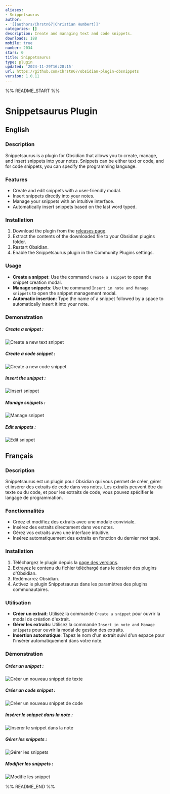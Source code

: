 ```yaml
---
aliases:
- Snippetsaurus
author:
- '[[authors/Chrstn67|Christian Humbert]]'
categories: []
description: Create and managing text and code snippets.
downloads: 188
mobile: true
number: 2034
stars: 0
title: Snippetsaurus
type: plugin
updated: '2024-11-29T16:28:15'
url: https://github.com/Chrstn67/obsidian-plugin-obsnippets
version: 1.0.11
---
```


%% README_START %%

# Snippetsaurus Plugin

## English

### Description

Snippetsaurus is a plugin for Obsidian that allows you to create, manage, and insert snippets into your notes. Snippets can be either text or code, and for code snippets, you can specify the programming language.

### Features

- Create and edit snippets with a user-friendly modal.
- Insert snippets directly into your notes.
- Manage your snippets with an intuitive interface.
- Automatically insert snippets based on the last word typed.

### Installation

1. Download the plugin from the [releases page](#).
2. Extract the contents of the downloaded file to your Obsidian plugins folder.
3. Restart Obsidian.
4. Enable the Snippetsaurus plugin in the Community Plugins settings.

### Usage

- **Create a snippet**: Use the command `Create a snippet` to open the snippet creation modal.
- **Manage snippets**: Use the command `Insert in note and Manage snippets` to open the snippet management modal.
- **Automatic insertion**: Type the name of a snippet followed by a space to automatically insert it into your note.

### Demonstration

##### Create a snippet :

![Create a new text snippet](https://github.com/Chrstn67/Snippetsaurus/raw/main/images/create-snippet.png)

##### Create a code snippet :

![Create a new code snippet](https://github.com/Chrstn67/Snippetsaurus/raw/main/images/create-code-snippet.png)

##### Insert the snippet :

![Insert snippet](https://github.com/Chrstn67/Snippetsaurus/raw/main/images/insert.png)

##### Manage snippets :

![Manage snippet](https://github.com/Chrstn67/Snippetsaurus/raw/main/images/manage-snippets.png)

##### Edit snippets :

![Edit snippet](https://github.com/Chrstn67/Snippetsaurus/raw/main/images/edit-snippet.png)

<!-- <video controls width="320" height="240">
    <source src="./demo.mp4" type="video/mp4">
</video> -->

## Français

### Description

Snippetsaurus est un plugin pour Obsidian qui vous permet de créer, gérer et insérer des extraits de code dans vos notes. Les extraits peuvent être du texte ou du code, et pour les extraits de code, vous pouvez spécifier le langage de programmation.

### Fonctionnalités

- Créez et modifiez des extraits avec une modale conviviale.
- Insérez des extraits directement dans vos notes.
- Gérez vos extraits avec une interface intuitive.
- Insérez automatiquement des extraits en fonction du dernier mot tapé.

### Installation

1. Téléchargez le plugin depuis la [page des versions](#).
2. Extrayez le contenu du fichier téléchargé dans le dossier des plugins d'Obsidian.
3. Redémarrez Obsidian.
4. Activez le plugin Snippetsaurus dans les paramètres des plugins communautaires.

### Utilisation

- **Créer un extrait**: Utilisez la commande `Create a snippet` pour ouvrir la modal de création d'extrait.
- **Gérer les extraits**: Utilisez la commande `Insert in note and Manage snippets` pour ouvrir la modal de gestion des extraits.
- **Insertion automatique**: Tapez le nom d'un extrait suivi d'un espace pour l'insérer automatiquement dans votre note.

### Démonstration

##### Créer un snippet :

![Créer un nouveau snippet de texte](https://github.com/Chrstn67/Snippetsaurus/raw/main/images/create-snippet.png)

##### Créer un code snippet :

![Créer un nouveau snippet de code](https://github.com/Chrstn67/Snippetsaurus/raw/main/images/create-code-snippet.png)

##### Insérer le snippet dans la note :

![Insérer le snippet dans la note](https://github.com/Chrstn67/Snippetsaurus/raw/main/images/insert.png)

##### Gérer les snippets :

![Gérer les snippets](https://github.com/Chrstn67/Snippetsaurus/raw/main/images/manage-snippets.png)

##### Modifier les snippets :

![Modifie les snippet](https://github.com/Chrstn67/Snippetsaurus/raw/main/images/edit-snippet.png)

<!-- <video controls width="320" height="240">
    <source src="https://github.com/Chrstn67/Snippetsaurus/raw/main/demo.mp4" type="video/mp4">
</video> -->


%% README_END %%